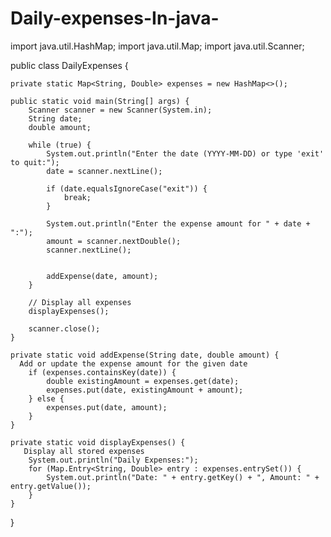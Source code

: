 # Daily-expenses-In-java-
import java.util.HashMap;
import java.util.Map;
import java.util.Scanner;

public class DailyExpenses {
    
    private static Map<String, Double> expenses = new HashMap<>();

    public static void main(String[] args) {
        Scanner scanner = new Scanner(System.in);
        String date;
        double amount;
        
        while (true) {
            System.out.println("Enter the date (YYYY-MM-DD) or type 'exit' to quit:");
            date = scanner.nextLine();
            
            if (date.equalsIgnoreCase("exit")) {
                break;
            }
            
            System.out.println("Enter the expense amount for " + date + ":");
            amount = scanner.nextDouble();
            scanner.nextLine();
            
        
            addExpense(date, amount);
        }
        
        // Display all expenses
        displayExpenses();
        
        scanner.close();
    }

    private static void addExpense(String date, double amount) {
      Add or update the expense amount for the given date
        if (expenses.containsKey(date)) {
            double existingAmount = expenses.get(date);
            expenses.put(date, existingAmount + amount);
        } else {
            expenses.put(date, amount);
        }
    }

    private static void displayExpenses() {
       Display all stored expenses
        System.out.println("Daily Expenses:");
        for (Map.Entry<String, Double> entry : expenses.entrySet()) {
            System.out.println("Date: " + entry.getKey() + ", Amount: " + entry.getValue());
        }
    }
}
